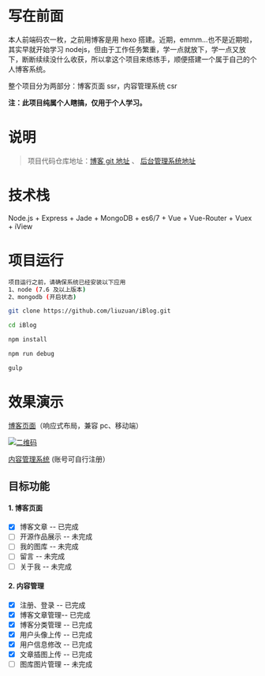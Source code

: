 # 写在前面

本人前端码农一枚，之前用博客是用 hexo 搭建。近期，emmm...也不是近期啦，其实早就开始学习 nodejs，但由于工作任务繁重，学一点就放下，学一点又放下，断断续续没什么收获，所以拿这个项目来练练手，顺便搭建一个属于自己的个人博客系统。

整个项目分为两部分：博客页面 ssr，内容管理系统 csr

**注：此项目纯属个人瞎搞，仅用于个人学习。**

# 说明

> 项目代码仓库地址：[博客 git 地址](https://github.com/liuzuan/iBlog) 、 [后台管理系统地址](https://github.com/liuzuan/iBlog-CMS)

# 技术栈

Node.js + Express + Jade + MongoDB + es6/7 + Vue + Vue-Router + Vuex + iView

# 项目运行

```bash
项目运行之前，请确保系统已经安装以下应用
1、node (7.6 及以上版本)
2、mongodb (开启状态)
```

```bash
git clone https://github.com/liuzuan/iBlog.git

cd iBlog

npm install

npm run debug

gulp

```

# 效果演示

[博客页面](http://blog.liuzuann.com)（响应式布局，兼容 pc、移动端）


[![二维码](http://cdn.liuzuann.com/qrcode-blog.png-thin)](http://blog.liuzuann.com)


[内容管理系统](http://blog.liuzuann.com/CMS) (账号可自行注册）

## 目标功能

#### 1. 博客页面

-   [x] 博客文章 -- 已完成
-   [ ] 开源作品展示 -- 未完成
-   [ ] 我的图库 -- 未完成
-   [ ] 留言 -- 未完成
-   [ ] 关于我 -- 未完成

#### 2. 内容管理

-   [x] 注册、登录 -- 已完成
-   [x] 博客文章管理-- 已完成
-   [x] 博客分类管理 -- 已完成
-   [x] 用户头像上传 -- 已完成
-   [x] 用户信息修改 -- 已完成
-   [x] 文章插图上传 -- 已完成
-   [ ] 图库图片管理 -- 未完成
